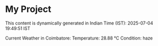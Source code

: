 # My Project

This content is dynamically generated in Indian Time (IST): 2025-07-04 19:49:51 IST


Current Weather in Coimbatore:
Temperature: 28.88 °C
Condition: haze
